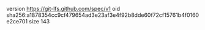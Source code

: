 version https://git-lfs.github.com/spec/v1
oid sha256:a1878354cc9cf479654ad3e23af3e4f92b8dde60f72cf15761b4f0160e2ce701
size 143
